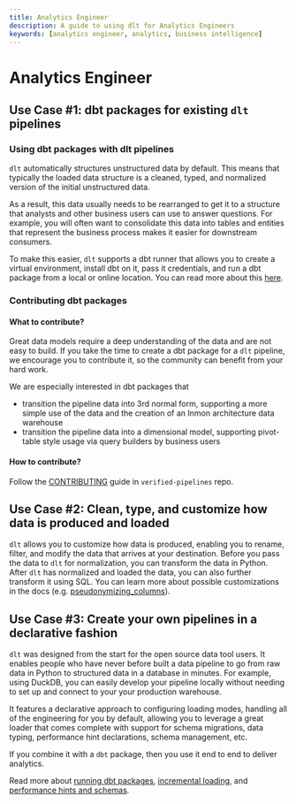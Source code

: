 ```yaml
---
title: Analytics Engineer
description: A guide to using dlt for Analytics Engineers
keywords: [analytics engineer, analytics, business intelligence]
---
```


# Analytics Engineer

## Use Case #1: dbt packages for existing `dlt` pipelines

### Using dbt packages with dlt pipelines

`dlt` automatically structures unstructured data by default. This means that typically the loaded data structure is a cleaned, typed, and normalized version of the initial unstructured data.

As a result, this data usually needs to be rearranged to get it to a structure that analysts and other business users can use to answer questions. For example, you will often want to consolidate this data into tables and entities that represent the business process makes it easier for downstream consumers.

To make this easier, `dlt` supports a dbt runner that allows you to create a virtual environment, install dbt on it, pass it credentials, and run a dbt package from a local or online location. You can read more about this [here](../dlt-ecosystem/transformations/transforming-the-data).

### Contributing dbt packages

#### What to contribute?

Great data models require a deep understanding of the data and are not easy to build. If you take the time to create a dbt package for a `dlt` pipeline, we encourage you to contribute it, so the community can benefit from your hard work.

We are especially interested in dbt packages that
- transition the pipeline data into 3rd normal form, supporting a more simple use of the data and the creation of an Inmon architecture data warehouse
- transition the pipeline data into a dimensional model, supporting pivot-table style usage via query builders by business users

#### How to contribute?

Follow the [CONTRIBUTING](https://github.com/dlt-hub/verified-sources/blob/master/CONTRIBUTING.md) guide in `verified-pipelines` repo.

## Use Case #2: Clean, type, and customize how data is produced and loaded

`dlt` allows you to customize how data is produced, enabling you to rename, filter, and modify the data that arrives at your destination. Before you pass the data to `dlt` for normalization, you can transform the data in Python. After `dlt` has normalized and loaded the data, you can also further transform it using SQL. You can learn more about possible customizations in the docs (e.g. [pseudonymizing_columns](../getting-started/build-a-data-pipeline/pseudonymizing_columns)).

## Use Case #3: Create your own pipelines in a declarative fashion

`dlt` was designed from the start for the open source data tool users. It enables people who have never before built a data pipeline to go from raw data in Python to structured data in a database in minutes. For example, using DuckDB, you can easily develop your pipeline locally without needing to set up and connect to your your production warehouse.

It features a declarative approach to configuring loading modes, handling all of the engineering for you by default, allowing you to leverage a great loader that comes complete with support for schema migrations, data typing, performance hint declarations, schema management, etc.

If you combine it with a `dbt` package, then you use it end to end to deliver analytics.

Read more about [running dbt packages](../dlt-ecosystem/transformations/transforming-the-data), [incremental loading](../general-usage/incremental-loading), and [performance hints and schemas](../walkthroughs/adjust-a-schema).
